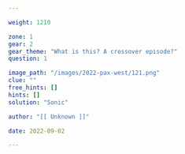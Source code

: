 ```yaml
---

weight: 1210

zone: 1
gear: 2
gear_theme: "What is this? A crossover episode?"
question: 1

image_path: "/images/2022-pax-west/121.png"
clue: ""
free_hints: []
hints: []
solution: "Sonic"

author: "[[ Unknown ]]"

date: 2022-09-02

---
```


